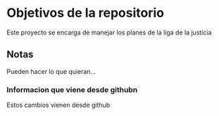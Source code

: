 # Objetivos de la repositorio

Este proyecto se encarga de manejar los planes de la liga de la justicia


## Notas
Pueden hacer lo que quieran...


### Informacion que viene desde githubn
Estos cambios vienen desde github
